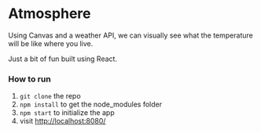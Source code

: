 # Atmosphere

Using Canvas and a weather API, we can visually see what the temperature will be like where you live.

Just a bit of fun built using React.

### How to run

1. `git clone` the repo
2. `npm install` to get the node_modules folder
3. `npm start` to initialize the app
4. visit [http://localhost:8080/](http://localhost:8080/)
